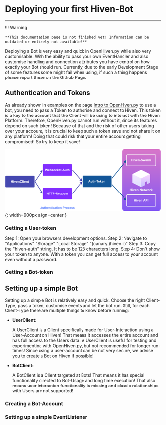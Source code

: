 # Deploying your first Hiven-Bot

---

!!! Warning

    **This documentation page is not finished yet! Information can be outdated or entirely not available!**


Deploying a Bot is very easy and quick in OpenHiven.py while also very customisable.
With the ability to pass your own EventHandler and also customise handling and connection attributes you have
control on how exactly your Bot should run. Currently, due to the early Development Stage of some features
some might fail when using, if such a thing happens please report these on the Github Page.

## Authentication and Tokens

As already shown in examples on the page [Intro to OpenHiven.py](./intro.html) to use a bot, you need to pass
a Token to authorise and connect to Hiven. This token is a key to the account that the Client will be
using to interact with the Hiven Platform. Therefore, OpenHiven.py cannot run without it, since its
features depend on such token! Because of that and the risk of other users taking over your account, it is
crucial to keep such a token save and not share it on any platform! Doing that could risk that your entire
account getting compromised! So try to keep it save!

![OpenHiven.py Authentication](../assets/images/openhivenpy_auth-dark.png){: width=900px align=center }

### Getting a User-token
Step 1: Open your browsers development options.
Step 2: Navigate to "Applications" "Storage" "Local Storage" "(canary.)hiven.io"
Step 3: Copy the "hiven-auth" string. It has to be 128 characters long.
Step 4: Don't show your token to anyone. With a token you can get full access to your account even without a password.

### Getting a Bot-token



## Setting up a simple Bot

Setting up a simple Bot is relatively easy and quick. Choose the right Client-Type, pass a token, customise events and 
let the bot run. Still, for each Client-Type there are multiple things to know before running:

* **UserClient:**

    A UserClient is a Client specifically made for User-Interaction using a User-Account on Hiven! That means it accesses 
    the entire account and has full access to the Users data. A UserClient is useful for testing and experimenting with 
    OpenHiven.py, but not recommended for longer run-times! Since using a user-account can be not very secure, we advise 
    you to create a Bot on Hiven if possible!

* **BotClient:**
    
    A BotClient is a Client targeted at Bots! That means it has special functionality directed
    to Bot-Usage and long time execution! That also means user interaction functionality is missing and classic
    relationships with Users are not supported! 

### Creating a Bot-Account

### Setting up a simple EventListener
